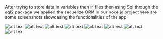 After trying to store data in variables then in files then using Sql through the sql2 package we applied the sequelize ORM in our node.js project
here are some screenshots showcasing the functionalities of the app

![alt text](./eshopImages/img1)
![alt text](./eshopImages/img2)
![alt text](./eshopImages/img3)
![alt text](./eshopImages/img4)
![alt text](./eshopImages/img5)
![alt text](./eshopImages/img6)
![alt text](./eshopImages/img7)
![alt text](./eshopImages/img8)
